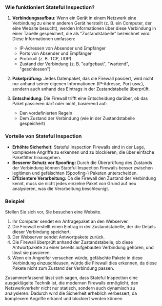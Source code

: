 ### Wie funktioniert Stateful Inspection?

1. **Verbindungsaufbau:** Wenn ein Gerät in einem Netzwerk eine Verbindung zu einem anderen Gerät herstellt (z. B. ein Computer, der eine Website besucht), werden Informationen über diese Verbindung in einer Tabelle gespeichert, die als "Zustandstabelle" bezeichnet wird. Diese Informationen umfassen:
    
    - IP-Adressen von Absender und Empfänger
    - Ports von Absender und Empfänger
    - Protokoll (z. B. TCP, UDP)
    - Zustand der Verbindung (z. B. "aufgebaut", "wartend", "geschlossen")
2. **Paketprüfung:** Jedes Datenpaket, das die Firewall passiert, wird nicht nur anhand seiner eigenen Informationen (IP-Adresse, Port usw.), sondern auch anhand des Eintrags in der Zustandstabelle überprüft.
    
3. **Entscheidung:** Die Firewall trifft eine Entscheidung darüber, ob das Paket passieren darf oder nicht, basierend auf:
    
    - Den vordefinierten Regeln
    - Dem Zustand der Verbindung (wie in der Zustandstabelle gespeichert)

### Vorteile von Stateful Inspection

- **Erhöhte Sicherheit:** Stateful Inspection Firewalls sind in der Lage, komplexere Angriffe zu erkennen und zu blockieren, die über einfache Paketfilter hinausgehen.
- **Besserer Schutz vor Spoofing:** Durch die Überprüfung des Zustands der Verbindung können Stateful Inspection Firewalls besser zwischen legitimen und gefälschten (Spoofing-) Paketen unterscheiden.
- **Effizientere Verarbeitung:** Da die Firewall den Zustand der Verbindung kennt, muss sie nicht jedes einzelne Paket von Grund auf neu analysieren, was die Verarbeitung beschleunigt.

### Beispiel

Stellen Sie sich vor, Sie besuchen eine Website.

1. Ihr Computer sendet ein Anfragepaket an den Webserver.
2. Die Firewall erstellt einen Eintrag in der Zustandstabelle, der die Details dieser Verbindung speichert.
3. Der Webserver sendet Antwortpakete zurück.
4. Die Firewall überprüft anhand der Zustandstabelle, ob diese Antwortpakete zu einer bereits aufgebauten Verbindung gehören, und lässt sie passieren.
5. Wenn ein Angreifer versuchen würde, gefälschte Pakete in diese Verbindung einzuschleusen, würde die Firewall dies erkennen, da diese Pakete nicht zum Zustand der Verbindung passen.

Zusammenfassend lässt sich sagen, dass Stateful Inspection eine ausgeklügelte Technik ist, die modernen Firewalls ermöglicht, den Netzwerkverkehr nicht nur statisch, sondern auch dynamisch zu analysieren. Dadurch wird die Sicherheit erheblich verbessert, da komplexere Angriffe erkannt und blockiert werden können